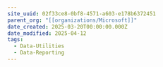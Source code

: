 ```yaml
---
site_uuid: 02f33ce8-0bf8-4571-a603-e178b6372451
parent_org: "[[organizations/Microsoft]]"
date_created: 2025-03-20T00:00:00.000Z
date_modified: 2025-04-12
tags:
  - Data-Utilities
  - Data-Reporting
---
```









